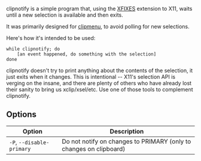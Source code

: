 clipnotify is a simple program that, using the
[XFIXES](https://cgit.freedesktop.org/xorg/proto/fixesproto/plain/fixesproto.txt)
extension to X11, waits until a new selection is available and then exits.

It was primarily designed for [clipmenu](https://github.com/cdown/clipmenu), to
avoid polling for new selections.

Here's how it's intended to be used:

    while clipnotify; do
        [an event happened, do something with the selection]
    done

clipnotify doesn't try to print anything about the contents of the selection,
it just exits when it changes. This is intentional -- X11's selection API is
verging on the insane, and there are plenty of others who have already lost
their sanity to bring us xclip/xsel/etc. Use one of those tools to complement
clipnotify.

## Options

Option | Description
--- | ---
`-P`, `--disable-primary` | Do not notify on changes to PRIMARY (only to changes on clipboard)